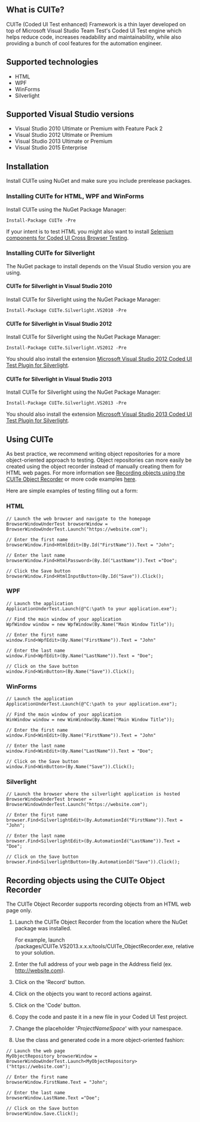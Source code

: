 ## What is CUITe?

CUITe (Coded UI Test enhanced) Framework is a thin layer developed on top of Microsoft Visual Studio Team Test's Coded UI Test engine which helps reduce code, increases readability and maintainability, while also providing a bunch of cool features for the automation engineer.

## Supported technologies

- HTML
- WPF
- WinForms
- Silverlight

## Supported Visual Studio versions

- Visual Studio 2010 Ultimate or Premium with Feature Pack 2
- Visual Studio 2012 Ultimate or Premium
- Visual Studio 2013 Ultimate or Premium
- Visual Studio 2015 Enterprise

## Installation

Install CUITe using NuGet and make sure you include prerelease packages.

### Installing CUITe for HTML, WPF and WinForms

Install CUITe using the NuGet Package Manager:

```Install-Package CUITe -Pre```

If your intent is to test HTML you might also want to install [Selenium components for Coded UI Cross Browser Testing](https://visualstudiogallery.msdn.microsoft.com/11cfc881-f8c9-4f96-b303-a2780156628d).

### Installing CUITe for Silverlight

The NuGet package to install depends on the Visual Studio version you are using.

#### CUITe for Silverlight in Visual Studio 2010

Install CUITe for Silverlight using the NuGet Package Manager:

```Install-Package CUITe.Silverlight.VS2010 -Pre```

#### CUITe for Silverlight in Visual Studio 2012

Install CUITe for Silverlight using the NuGet Package Manager:

```Install-Package CUITe.Silverlight.VS2012 -Pre```

You should also install the extension [Microsoft Visual Studio 2012 Coded UI Test Plugin for Silverlight](https://visualstudiogallery.msdn.microsoft.com/28312a61-9451-451a-990c-c9929b751eb4).

#### CUITe for Silverlight in Visual Studio 2013

Install CUITe for Silverlight using the NuGet Package Manager:

```Install-Package CUITe.Silverlight.VS2013 -Pre```

You should also install the extension [Microsoft Visual Studio 2013 Coded UI Test Plugin for Silverlight](https://visualstudiogallery.msdn.microsoft.com/51b4a94a-1878-4dcc-81e0-7dc92131d2da).

## Using CUITe

As best practice, we recommend writing object repositories for a more object-oriented approach to testing.
Object repositories can more easily be created using the object recorder instead of manually creating them for HTML web pages.
For more information see [Recording objects using the CUITe Object Recorder](#recording-objects-using-the-cuite-object-recorder) or more code examples [here](https://github.com/icnocop/cuite/tree/master/src).

Here are simple examples of testing filling out a form:

### HTML
```
// Launch the web browser and navigate to the homepage
BrowserWindowUnderTest browserWindow = BrowserWindowUnderTest.Launch("https://website.com");

// Enter the first name
browserWindow.Find<HtmlEdit>(By.Id("FirstName")).Text = "John";

// Enter the last name
browserWindow.Find<HtmlPassword>(By.Id("LastName")).Text ="Doe";

// Click the Save button
browserWindow.Find<HtmlInputButton>(By.Id("Save")).Click();
```

### WPF
```
// Launch the application
ApplicationUnderTest.Launch(@"C:\path to your application.exe");

// Find the main window of your application
WpfWindow window = new WpfWindow(By.Name("Main Window Title"));

// Enter the first name
window.Find<WpfEdit>(By.Name("FirstName")).Text = "John"

// Enter the last name
window.Find<WpfEdit>(By.Name("LastName")).Text = "Doe";

// Click on the Save button
window.Find<WinButton>(By.Name("Save")).Click();
```

### WinForms
```
// Launch the application
ApplicationUnderTest.Launch(@"C:\path to your application.exe");

// Find the main window of your application
WinWindow window = new WinWindow(By.Name("Main Window Title"));

// Enter the first name
window.Find<WinEdit>(By.Name("FirstName")).Text = "John"

// Enter the last name
window.Find<WinEdit>(By.Name("LastName")).Text = "Doe";

// Click on the Save button
window.Find<WinButton>(By.Name("Save")).Click();
```

### Silverlight

```
// Launch the browser where the silverlight application is hosted
BrowserWindowUnderTest browser = BrowserWindowUnderTest.Launch("https://website.com");

// Enter the first name
browser.Find<SilverlightEdit>(By.AutomationId("FirstName")).Text = "John";

// Enter the last name
browser.Find<SilverlightEdit>(By.AutomationId("LastName")).Text = "Doe";

// Click on the Save button
browser.Find<SilverlightButton>(By.AutomationId("Save")).Click();
```

## Recording objects using the CUITe Object Recorder

The CUITe Object Recorder supports recording objects from an HTML web page only.

1. Launch the CUITe Object Recorder from the location where the NuGet package was installed.

   For example, launch /packages/CUITe.VS2013.x.x.x/tools/CUITe_ObjectRecorder.exe, relative to your solution.

2. Enter the full address of your web page in the Address field (ex. http://website.com).
3. Click on the 'Record' button.
4. Click on the objects you want to record actions against.
5. Click on the 'Code' button.
6. Copy the code and paste it in a new file in your Coded UI Test project.
7. Change the placeholder '$ProjectNameSpace$' with your namespace.
8. Use the class and generated code in a more object-oriented fashion:
```
// Launch the web page
MyObjectRepository browserWindow = BrowserWindowUnderTest.Launch<MyObjectRepository>("https://website.com");

// Enter the first name
browserWindow.FirstName.Text = "John";

// Enter the last name
browserWindow.LastName.Text ="Doe";

// Click on the Save button
browserWindow.Save.Click();
```
